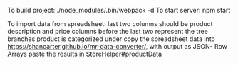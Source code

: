 To build project: ./node_modules/.bin/webpack -d
To start server: npm start

To import data from spreadsheet:
last two columns should be product description and price
columns before the last two represent the tree branches product is categorized under
copy the spreadsheet data into https://shancarter.github.io/mr-data-converter/, with output as JSON- Row Arrays
paste the results in StoreHelper#productData